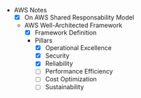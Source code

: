 - AWS Notes
  - [X] On AWS Shared Responsability Model
  - AWS Well-Architected Framework
    - [x] Framework Definition
    - Pillars
      - [X] Operational Excellence
      - [X] Security
      - [X] Reliability
      - [ ] Performance Efficiency
      - [ ] Cost Optimization
      - [ ] Sustainability